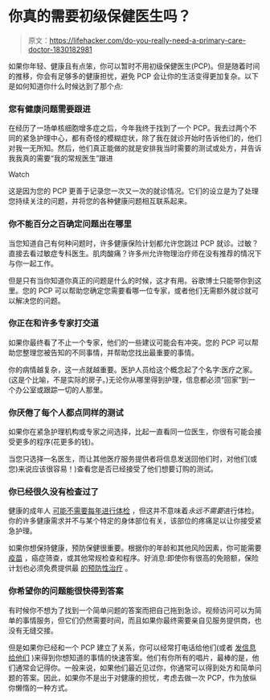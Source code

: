 # 你真的需要初级保健医生吗？

> 原文：<https://lifehacker.com/do-you-really-need-a-primary-care-doctor-1830182981>

如果你年轻、健康且有点笨，你可以暂时不用初级保健医生(PCP)。但是随着时间的推移，你会有足够多的健康担忧，避免 PCP 会让你的生活变得更加复杂。以下是如何知道你什么时候达到了那个点:

### 您有健康问题需要跟进

在经历了一场单核细胞增多症之后，今年我终于找到了一个 PCP。我去过两个不同的紧急护理中心，都有奇怪的模糊症状，除了我在就诊开始时告诉他们的，他们对我一无所知。然后，他们真正能做的就是安排我当时需要的测试或处方，并告诉我我真的需要“我的常规医生”跟进

Watch

这是因为您的 PCP 更善于记录您一次又一次的就诊情况。它们的设立是为了处理您持续关注的问题，并将您的各种健康问题相互联系起来。

### **你不能百分之百确定问题出在哪里**

当您知道自己有何种问题时，许多健康保险计划都允许您跳过 PCP 就诊。过敏？直接去看过敏症专科医生。肌肉酸痛？许多州允许物理治疗师在没有推荐的情况下与你一起工作。

但是只有当你知道你真正的问题是什么的时候，这才有用。谷歌博士只能带你到这里。您的 PCP 可以帮助您确定您需要看哪一位专家，或者他们无需额外就诊就可以解决您的问题。

### **你正在和许多专家打交道**

如果你最终看了不止一个专家，他们的一些建议可能会有冲突。您的 PCP 可以帮助您整理您被告知的不同事情，并帮助您找出最重要的事情。

你的病情越复杂，这一点就越重要。医护人员给这个概念起了个名字:医疗之家。(这是个比喻，不是实际的房子。)无论你从哪里得到护理，信息都必须“回家”到一个办公室或跟踪一切的人那里。

### 你厌倦了每个人都点同样的测试

如果你在紧急护理机构或专家之间选择，比起一直看同一位医生，你很有可能会接受更多的程序(花更多的钱)。

当您只选择一名医生，而让其他医疗服务提供者将信息发送回他们时，对他们(或您)来说应该很容易！)查看您是否已经接受了他们想要订购的测试。

### 你已经很久没有检查过了

健康的成年人 [可能不需要每年进行体检](https://lifehacker.com/do-i-need-regular-checkups-when-im-already-healthy-1751460649#_ga=2.14128116.279257778.1540835468-1456718367.1520458611) ，但这并不意味着*永远不需要*进行体检。你的许多健康需求并不与某个特定的身体部位有关，该部位的疼痛足以让你接受紧急护理。

如果你想保持健康，预防保健很重要。根据你的年龄和其他风险因素，你可能需要 [疫苗](https://lifehacker.com/the-cdc-s-vaccine-quiz-tells-you-which-vaccines-to-get-1763894208) ，癌症筛查，或其他常规检查和程序。好消息:即使你有很高的免赔额，保险计划也必须免费提供最 [的预防性治疗](https://vitals.lifehacker.com/all-the-free-health-care-you-can-get-without-using-your-1776252651) 。

### 你希望你的问题能很快得到答案

有时候你不想为了找到一个简单问题的答案而把自己拖到急诊。视频访问可以为简单的事情服务，但它们仍然需要时间，而且如果你最终需要亲自见服务提供商，也没有无缝交接。

但是如果你已经和一个 PCP 建立了关系，你可以经常打电话给他们(或者 [发信息给他们](https://lifehacker.com/i-finally-found-a-doctor-who-uses-modern-technology-1773175445) )来得到你想知道的事情的快速答案。他们有你所有的唱片，最棒的是，他们通常会记得你。一般来说，如果他们最近见过你，你通常可以得到处方和简单问题的答案。因此，如果你不是出于对健康的担忧，考虑去做一次 PCP，作为放纵你懒惰的一种方式。
